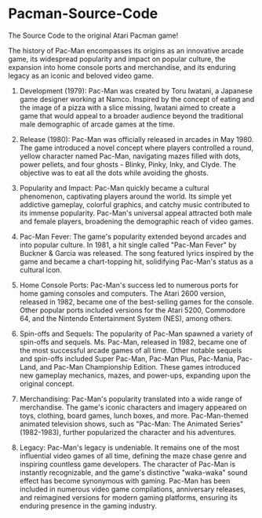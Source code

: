 # Pacman-Source-Code
The Source Code to the original Atari Pacman game!

The history of Pac-Man encompasses its origins as an innovative arcade game, its widespread popularity and impact on popular culture, the expansion into home console ports and merchandise, and its enduring legacy as an iconic and beloved video game.

1. Development (1979): Pac-Man was created by Toru Iwatani, a Japanese game designer working at Namco. Inspired by the concept of eating and the image of a pizza with a slice missing, Iwatani aimed to create a game that would appeal to a broader audience beyond the traditional male demographic of arcade games at the time.

2. Release (1980): Pac-Man was officially released in arcades in May 1980. The game introduced a novel concept where players controlled a round, yellow character named Pac-Man, navigating mazes filled with dots, power pellets, and four ghosts - Blinky, Pinky, Inky, and Clyde. The objective was to eat all the dots while avoiding the ghosts.

3. Popularity and Impact: Pac-Man quickly became a cultural phenomenon, captivating players around the world. Its simple yet addictive gameplay, colorful graphics, and catchy music contributed to its immense popularity. Pac-Man's universal appeal attracted both male and female players, broadening the demographic reach of video games.

4. Pac-Man Fever: The game's popularity extended beyond arcades and into popular culture. In 1981, a hit single called "Pac-Man Fever" by Buckner & Garcia was released. The song featured lyrics inspired by the game and became a chart-topping hit, solidifying Pac-Man's status as a cultural icon.

5. Home Console Ports: Pac-Man's success led to numerous ports for home gaming consoles and computers. The Atari 2600 version, released in 1982, became one of the best-selling games for the console. Other popular ports included versions for the Atari 5200, Commodore 64, and the Nintendo Entertainment System (NES), among others.

6. Spin-offs and Sequels: The popularity of Pac-Man spawned a variety of spin-offs and sequels. Ms. Pac-Man, released in 1982, became one of the most successful arcade games of all time. Other notable sequels and spin-offs included Super Pac-Man, Pac-Man Plus, Pac-Mania, Pac-Land, and Pac-Man Championship Edition. These games introduced new gameplay mechanics, mazes, and power-ups, expanding upon the original concept.

7. Merchandising: Pac-Man's popularity translated into a wide range of merchandise. The game's iconic characters and imagery appeared on toys, clothing, board games, lunch boxes, and more. Pac-Man-themed animated television shows, such as "Pac-Man: The Animated Series" (1982-1983), further popularized the character and his adventures.

8. Legacy: Pac-Man's legacy is undeniable. It remains one of the most influential video games of all time, defining the maze chase genre and inspiring countless game developers. The character of Pac-Man is instantly recognizable, and the game's distinctive "waka-waka" sound effect has become synonymous with gaming. Pac-Man has been included in numerous video game compilations, anniversary releases, and reimagined versions for modern gaming platforms, ensuring its enduring presence in the gaming industry.

